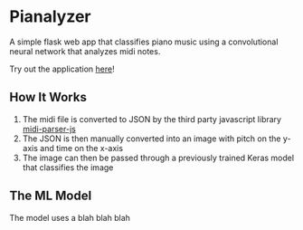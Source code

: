 # Pianalyzer

A simple flask web app that classifies piano music using a convolutional neural network that analyzes midi notes.

Try out the application [here](https://aqueous-bastion-23196.herokuapp.com/)!

## How It Works 
1. The midi file is converted to JSON by the third party javascript library [midi-parser-js](https://github.com/colxi/midi-parser-js)
2. The JSON is then manually converted into an image with pitch on the y-axis and time on the x-axis
3. The image can then be passed through a previously trained Keras model that classifies the image

## The ML Model
The model uses a blah blah blah

